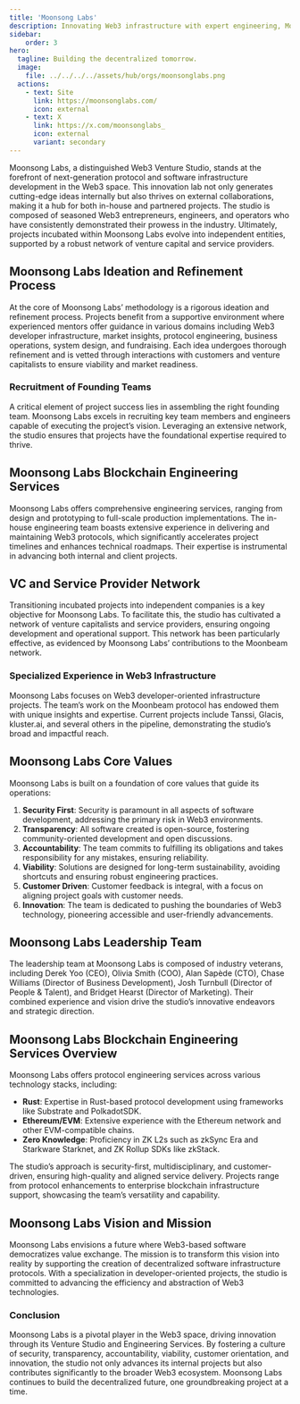 ```yaml
---
title: 'Moonsong Labs'
description: Innovating Web3 infrastructure with expert engineering, Moonsong Labs fosters and launches groundbreaking decentralized projects.
sidebar:
    order: 3
hero:
  tagline: Building the decentralized tomorrow.
  image: 
    file: ../../../../assets/hub/orgs/moonsonglabs.png
  actions:
    - text: Site
      link: https://moonsonglabs.com/
      icon: external
    - text: X
      link: https://x.com/moonsonglabs_
      icon: external
      variant: secondary
---
```


Moonsong Labs, a distinguished Web3 Venture Studio, stands at the forefront of next-generation protocol and software infrastructure development in the Web3 space. This innovation lab not only generates cutting-edge ideas internally but also thrives on external collaborations, making it a hub for both in-house and partnered projects. The studio is composed of seasoned Web3 entrepreneurs, engineers, and operators who have consistently demonstrated their prowess in the industry. Ultimately, projects incubated within Moonsong Labs evolve into independent entities, supported by a robust network of venture capital and service providers.

## Moonsong Labs Ideation and Refinement Process
At the core of Moonsong Labs’ methodology is a rigorous ideation and refinement process. Projects benefit from a supportive environment where experienced mentors offer guidance in various domains including Web3 developer infrastructure, market insights, protocol engineering, business operations, system design, and fundraising. Each idea undergoes thorough refinement and is vetted through interactions with customers and venture capitalists to ensure viability and market readiness.

### Recruitment of Founding Teams
A critical element of project success lies in assembling the right founding team. Moonsong Labs excels in recruiting key team members and engineers capable of executing the project’s vision. Leveraging an extensive network, the studio ensures that projects have the foundational expertise required to thrive.

## Moonsong Labs Blockchain Engineering Services
Moonsong Labs offers comprehensive engineering services, ranging from design and prototyping to full-scale production implementations. The in-house engineering team boasts extensive experience in delivering and maintaining Web3 protocols, which significantly accelerates project timelines and enhances technical roadmaps. Their expertise is instrumental in advancing both internal and client projects.

## VC and Service Provider Network
Transitioning incubated projects into independent companies is a key objective for Moonsong Labs. To facilitate this, the studio has cultivated a network of venture capitalists and service providers, ensuring ongoing development and operational support. This network has been particularly effective, as evidenced by Moonsong Labs’ contributions to the Moonbeam network.

### Specialized Experience in Web3 Infrastructure
Moonsong Labs focuses on Web3 developer-oriented infrastructure projects. The team’s work on the Moonbeam protocol has endowed them with unique insights and expertise. Current projects include Tanssi, Glacis, kluster.ai, and several others in the pipeline, demonstrating the studio’s broad and impactful reach.

## Moonsong Labs Core Values
Moonsong Labs is built on a foundation of core values that guide its operations:
1. **Security First**: Security is paramount in all aspects of software development, addressing the primary risk in Web3 environments.
2. **Transparency**: All software created is open-source, fostering community-oriented development and open discussions.
3. **Accountability**: The team commits to fulfilling its obligations and takes responsibility for any mistakes, ensuring reliability.
4. **Viability**: Solutions are designed for long-term sustainability, avoiding shortcuts and ensuring robust engineering practices.
5. **Customer Driven**: Customer feedback is integral, with a focus on aligning project goals with customer needs.
6. **Innovation**: The team is dedicated to pushing the boundaries of Web3 technology, pioneering accessible and user-friendly advancements.

## Moonsong Labs Leadership Team
The leadership team at Moonsong Labs is composed of industry veterans, including Derek Yoo (CEO), Olivia Smith (COO), Alan Sapède (CTO), Chase Williams (Director of Business Development), Josh Turnbull (Director of People &amp; Talent), and Bridget Hearst (Director of Marketing). Their combined experience and vision drive the studio’s innovative endeavors and strategic direction.

## Moonsong Labs Blockchain Engineering Services Overview
Moonsong Labs offers protocol engineering services across various technology stacks, including:
- **Rust**: Expertise in Rust-based protocol development using frameworks like Substrate and PolkadotSDK.
- **Ethereum/EVM**: Extensive experience with the Ethereum network and other EVM-compatible chains.
- **Zero Knowledge**: Proficiency in ZK L2s such as zkSync Era and Starkware Starknet, and ZK Rollup SDKs like zkStack.

The studio’s approach is security-first, multidisciplinary, and customer-driven, ensuring high-quality and aligned service delivery. Projects range from protocol enhancements to enterprise blockchain infrastructure support, showcasing the team’s versatility and capability.

## Moonsong Labs Vision and Mission
Moonsong Labs envisions a future where Web3-based software democratizes value exchange. The mission is to transform this vision into reality by supporting the creation of decentralized software infrastructure protocols. With a specialization in developer-oriented projects, the studio is committed to advancing the efficiency and abstraction of Web3 technologies.

### Conclusion
Moonsong Labs is a pivotal player in the Web3 space, driving innovation through its Venture Studio and Engineering Services. By fostering a culture of security, transparency, accountability, viability, customer orientation, and innovation, the studio not only advances its internal projects but also contributes significantly to the broader Web3 ecosystem. Moonsong Labs continues to build the decentralized future, one groundbreaking project at a time.
